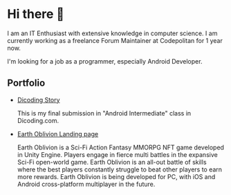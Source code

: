 # Hi there 👋

<!--
**fakhrylinux/fakhrylinux** is a ✨ _special_ ✨ repository because its `README.md` (this file) appears on your GitHub profile.

Here are some ideas to get you started:

- 🔭 I’m currently working on ...
- 🌱 I’m currently learning ...
- 👯 I’m looking to collaborate on ...
- 🤔 I’m looking for help with ...
- 💬 Ask me about ...
- 📫 How to reach me: ...
- 😄 Pronouns: ...
- ⚡ Fun fact: ...
-->
I am an IT Enthusiast with extensive knowledge in computer science.
I am currently working as a freelance Forum Maintainer at Codepolitan for 1 year now.

I'm looking for a job as a programmer, especially Android Developer.

## Portfolio
* [Dicoding Story](https://github.com/fakhrylinux/DicodingStory)

    This is my final submission in "Android Intermediate" class in Dicoding.com.
* [Earth Oblivion Landing page](https://earthoblivion-landingpage.vercel.app/)

    Earth Oblivion is a Sci-Fi Action Fantasy MMORPG NFT game developed in Unity Engine. Players engage in fierce multi battles in the expansive Sci-Fi open-world game. Earth Oblivion is an all-out battle of skills where the best players constantly struggle to beat other players to earn more rewards. Earth Oblivion is being developed for PC, with iOS and Android cross-platform multiplayer in the future.